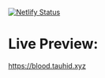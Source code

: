 [![Netlify Status](https://api.netlify.com/api/v1/badges/70a5e69e-86e0-4085-9886-a2d35ce4899d/deploy-status)](https://app.netlify.com/sites/bmds-v3/deploys)

# Live Preview:

https://blood.tauhid.xyz

